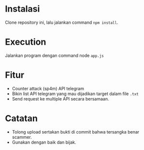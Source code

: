 # Instalasi

Clone repository ini, lalu jalankan command `npm install`.

# Execution

Jalankan program dengan command node `app.js`

# Fitur

- Counter attack (sp4m) API telegram
- Bikin list API telegram yang mau dijadikan target dalam file `.txt`
- Send request ke multiple API secara bersamaan.

# Catatan

- Tolong upload sertakan bukti di commit bahwa tersangka benar scammer.
- Gunakan dengan baik dan bijak.
